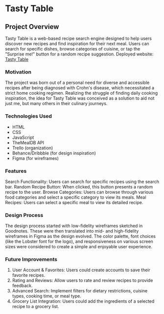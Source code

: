 # Tasty Table
## Project Overview
Tasty Table is a web-based recipe search engine designed to help users discover new recipes and find inspiration for their next meal. Users can search for specific dishes, browse categories of cuisine, or tap the "Surprise me!" button for a random recipe suggestion.
Deployed website: [Tasty Table](https://tastytable.surge.sh/)

### Motivation
The project was born out of a personal need for diverse and accessible recipes after being diagnosed with Crohn's disease, which necessitated a strict home cooking regimen. Realizing the struggle of finding daily cooking inspiration, the idea for Tasty Table was conceived as a solution to aid not just me, but many others in their culinary journeys.

### Technologies Used
* HTML
* CSS
* JavaScript
* TheMealDB API
* Trello (organization)
* Behance/Dribbble (for design inspiration)
* Figma (for wireframes)

### Features
Search Functionality: Users can search for specific recipes using the search bar.
Random Recipe Button: When clicked, this button presents a random recipe to the user.
Browse Categories: Users can browse through various food categories and select a specific category to view its meals.
Meal Recipes: Users can select a specific meal to view its detailed recipe.

### Design Process
The design process started with low-fidelity wireframes sketched in Goodnotes. These were then translated into mid- and high-fidelity wireframes in Figma as the design evolved. The color palette, font choices (like the Lobster font for the logo), and responsiveness on various screen sizes were considered to create a simple and enjoyable user experience.

### Future Improvements
1. User Account & Favorites: Users could create accounts to save their favorite recipes.
2. Rating and Reviews: Allow users to rate and review recipes to provide feedback.
3. Advanced Search: Implement filters for dietary restrictions, cuisine types, cooking time, or meal type.
4. Grocery List Integration: Users could add the ingredients of a selected recipe to a grocery list.